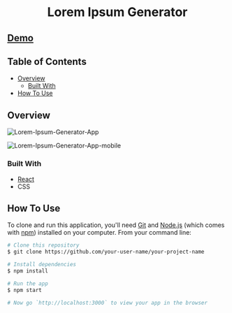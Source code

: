 # <h1 align="center">Lorem Ipsum Generator</h1>

<!-- DEMO -->

## [Demo](https://thejyotipatel.github.io/lorem-ipsum-generator-in-react/)

<!-- TABLE OF CONTENTS -->

## Table of Contents

- [Overview](#overview)
  - [Built With](#built-with)
- [How To Use](#how-to-use)

<!-- OVERVIEW -->

## Overview

![Lorem-Ipsum-Generator-App](https://user-images.githubusercontent.com/66724598/148904481-abf61668-8952-4375-b075-beaf0a16575d.png)

![Lorem-Ipsum-Generator-App-mobile](https://user-images.githubusercontent.com/66724598/148904518-7573ce85-3b17-4ee2-9c19-5f0e7e60130c.png)

### Built With

- [React](https://reactjs.org/)
- CSS

## How To Use

To clone and run this application, you'll need [Git](https://git-scm.com) and [Node.js](https://nodejs.org/en/download/) (which comes with [npm](http://npmjs.com)) installed on your computer. From your command line:

```bash
# Clone this repository
$ git clone https://github.com/your-user-name/your-project-name

# Install dependencies
$ npm install

# Run the app
$ npm start

# Now go `http://localhost:3000` to view your app in the browser
```
